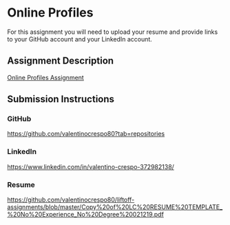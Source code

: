 # Online Profiles
For this assignment you will need to upload your resume and provide links to your GitHub account and your LinkedIn account.

## Assignment Description
[Online Profiles Assignment](https://education.launchcode.org/liftoff/modules/assignments/online-profiles)

## Submission Instructions
 
### GitHub
https://github.com/valentinocrespo80?tab=repositories
 
### LinkedIn
https://www.linkedin.com/in/valentino-crespo-372982138/

### Resume
https://github.com/valentinocrespo80/liftoff-assignments/blob/master/Copy%20of%20LC%20RESUME%20TEMPLATE_%20No%20Experience_No%20Degree%20021219.pdf
